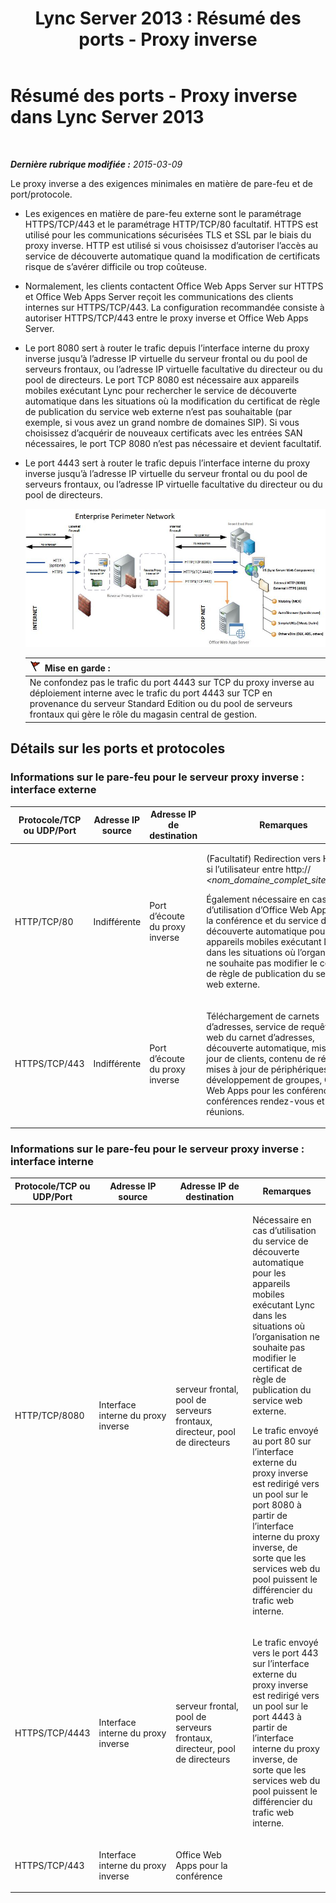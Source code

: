 ﻿---
title: 'Lync Server 2013 : Résumé des ports - Proxy inverse'
TOCTitle: Résumé des ports - Proxy inverse
ms:assetid: 59b9ac3c-3e6f-4776-b366-174f0dd1f2eb
ms:mtpsurl: https://technet.microsoft.com/fr-fr/library/JJ204932(v=OCS.15)
ms:contentKeyID: 49297268
ms.date: 05/20/2016
mtps_version: v=OCS.15
ms.translationtype: HT
---

# Résumé des ports - Proxy inverse dans Lync Server 2013

 

_**Dernière rubrique modifiée :** 2015-03-09_

Le proxy inverse a des exigences minimales en matière de pare-feu et de port/protocole.

  - Les exigences en matière de pare-feu externe sont le paramétrage HTTPS/TCP/443 et le paramétrage HTTP/TCP/80 facultatif. HTTPS est utilisé pour les communications sécurisées TLS et SSL par le biais du proxy inverse. HTTP est utilisé si vous choisissez d’autoriser l’accès au service de découverte automatique quand la modification de certificats risque de s’avérer difficile ou trop coûteuse.

  - Normalement, les clients contactent Office Web Apps Server sur HTTPS et Office Web Apps Server reçoit les communications des clients internes sur HTTPS/TCP/443. La configuration recommandée consiste à autoriser HTTPS/TCP/443 entre le proxy inverse et Office Web Apps Server.

  - Le port 8080 sert à router le trafic depuis l’interface interne du proxy inverse jusqu’à l’adresse IP virtuelle du serveur frontal ou du pool de serveurs frontaux, ou l’adresse IP virtuelle facultative du directeur ou du pool de directeurs. Le port TCP 8080 est nécessaire aux appareils mobiles exécutant Lync pour rechercher le service de découverte automatique dans les situations où la modification du certificat de règle de publication du service web externe n’est pas souhaitable (par exemple, si vous avez un grand nombre de domaines SIP). Si vous choisissez d’acquérir de nouveaux certificats avec les entrées SAN nécessaires, le port TCP 8080 n’est pas nécessaire et devient facultatif.

  - Le port 4443 sert à router le trafic depuis l’interface interne du proxy inverse jusqu’à l’adresse IP virtuelle du serveur frontal ou du pool de serveurs frontaux, ou l’adresse IP virtuelle facultative du directeur ou du pool de directeurs.
    
    ![Proxy inverse et services web externes](images/JJ204932.13142405-d5c9-45b7-a8b7-a8c89f09c97c(OCS.15).jpg "Proxy inverse et services web externes")  
    
    <table>
    <thead>
    <tr class="header">
    <th><img src="images/JJ205186.Caution(OCS.15).gif" title="Caution" alt="Caution" />Mise en garde :</th>
    </tr>
    </thead>
    <tbody>
    <tr class="odd">
    <td>Ne confondez pas le trafic du port 4443 sur TCP du proxy inverse au déploiement interne avec le trafic du port 4443 sur TCP en provenance du serveur Standard Edition ou du pool de serveurs frontaux qui gère le rôle du magasin central de gestion.</td>
    </tr>
    </tbody>
    </table>


## Détails sur les ports et protocoles

### Informations sur le pare-feu pour le serveur proxy inverse : interface externe

<table>
<colgroup>
<col style="width: 25%" />
<col style="width: 25%" />
<col style="width: 25%" />
<col style="width: 25%" />
</colgroup>
<thead>
<tr class="header">
<th>Protocole/TCP ou UDP/Port</th>
<th>Adresse IP source</th>
<th>Adresse IP de destination</th>
<th>Remarques</th>
</tr>
</thead>
<tbody>
<tr class="odd">
<td><p>HTTP/TCP/80</p></td>
<td><p>Indifférente</p></td>
<td><p>Port d’écoute du proxy inverse</p></td>
<td><p>(Facultatif) Redirection vers HTTPS si l’utilisateur entre http:// <em>&lt;nom_domaine_complet_site_publié&gt;</em></p>
<p>Également nécessaire en cas d’utilisation d’Office Web Apps pour la conférence et du service de découverte automatique pour les appareils mobiles exécutant Lync dans les situations où l’organisation ne souhaite pas modifier le certificat de règle de publication du service web externe.</p></td>
</tr>
<tr class="even">
<td><p>HTTPS/TCP/443</p></td>
<td><p>Indifférente</p></td>
<td><p>Port d’écoute du proxy inverse</p></td>
<td><p>Téléchargement de carnets d’adresses, service de requête sur le web du carnet d’adresses, découverte automatique, mises à jour de clients, contenu de réunions, mises à jour de périphériques, développement de groupes, Office Web Apps pour les conférences, conférences rendez-vous et réunions.</p></td>
</tr>
</tbody>
</table>


### Informations sur le pare-feu pour le serveur proxy inverse : interface interne

<table>
<colgroup>
<col style="width: 25%" />
<col style="width: 25%" />
<col style="width: 25%" />
<col style="width: 25%" />
</colgroup>
<thead>
<tr class="header">
<th>Protocole/TCP ou UDP/Port</th>
<th>Adresse IP source</th>
<th>Adresse IP de destination</th>
<th>Remarques</th>
</tr>
</thead>
<tbody>
<tr class="odd">
<td><p>HTTP/TCP/8080</p></td>
<td><p>Interface interne du proxy inverse</p></td>
<td><p>serveur frontal, pool de serveurs frontaux, directeur, pool de directeurs</p></td>
<td><p>Nécessaire en cas d’utilisation du service de découverte automatique pour les appareils mobiles exécutant Lync dans les situations où l’organisation ne souhaite pas modifier le certificat de règle de publication du service web externe.</p>
<p>Le trafic envoyé au port 80 sur l’interface externe du proxy inverse est redirigé vers un pool sur le port 8080 à partir de l’interface interne du proxy inverse, de sorte que les services web du pool puissent le différencier du trafic web interne.</p></td>
</tr>
<tr class="even">
<td><p>HTTPS/TCP/4443</p></td>
<td><p>Interface interne du proxy inverse</p></td>
<td><p>serveur frontal, pool de serveurs frontaux, directeur, pool de directeurs</p></td>
<td><p>Le trafic envoyé vers le port 443 sur l’interface externe du proxy inverse est redirigé vers un pool sur le port 4443 à partir de l’interface interne du proxy inverse, de sorte que les services web du pool puissent le différencier du trafic web interne.</p></td>
</tr>
<tr class="odd">
<td><p>HTTPS/TCP/443</p></td>
<td><p>Interface interne du proxy inverse</p></td>
<td><p>Office Web Apps pour la conférence</p></td>
<td><p></p></td>
</tr>
</tbody>
</table>

